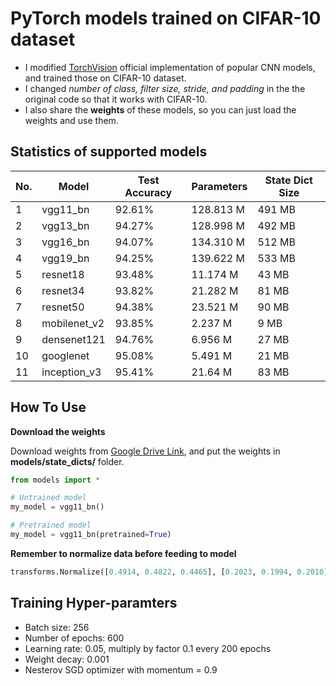 # PyTorch models trained on CIFAR-10 dataset
- I modified [TorchVision](https://pytorch.org/docs/stable/torchvision/models.html) official implementation of popular CNN models, and trained those on CIFAR-10 dataset.
- I changed *number of class, filter size, stride, and padding* in the the original code so that it works with CIFAR-10.
- I also share the **weights** of these models, so you can just load the weights and use them.

## Statistics of supported models
| No. | Model        | Test Accuracy | Parameters | State Dict Size |
|-----|--------------|---------------|------------|-----------------|
| 1   | vgg11_bn     | 92.61%        | 128.813 M  | 491 MB          |
| 2   | vgg13_bn     | 94.27%        | 128.998 M  | 492 MB          |
| 3   | vgg16_bn     | 94.07%        | 134.310 M  | 512 MB          |
| 4   | vgg19_bn     | 94.25%        | 139.622 M  | 533 MB          |
| 5   | resnet18     | 93.48%        | 11.174 M   | 43 MB           |
| 6   | resnet34     | 93.82%        | 21.282 M   | 81 MB           |
| 7   | resnet50     | 94.38%        | 23.521 M   | 90 MB           |
| 8   | mobilenet_v2 | 93.85%        | 2.237 M    | 9 MB            |
| 9   | densenet121  | 94.76%        | 6.956 M    | 27 MB           |
| 10  | googlenet    | 95.08%        | 5.491 M    | 21 MB           |
| 11  | inception_v3 | 95.41%        | 21.64 M    | 83 MB           |

## How To Use

**Download the weights**

Download weights from [Google Drive Link](https://drive.google.com/drive/folders/15jBlLkOFg0eK-pwsmXoSesNDyDb_HOeV?usp=sharing), and put the weights in **models/state_dicts/** folder.

```python
from models import *

# Untrained model
my_model = vgg11_bn()

# Pretrained model
my_model = vgg11_bn(pretrained=True)
```

**Remember to normalize data before feeding to model**
```python
transforms.Normalize([0.4914, 0.4822, 0.4465], [0.2023, 0.1994, 0.2010])]
```

## Training Hyper-paramters
- Batch size: 256
- Number of epochs: 600
- Learning rate: 0.05, multiply by factor 0.1 every 200 epochs
- Weight decay: 0.001
- Nesterov SGD optimizer with momentum = 0.9